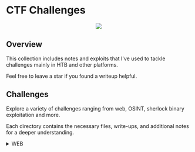 # CTF Challenges 
<p align="center">

<img src="https://labs.hackthebox.com/storage/teams/42d02bd0c73cb27e4ffc7862910ea1f4_cover.png"> 
  
</p>

## Overview

This collection includes notes and exploits that I've used to tackle challenges mainly in HTB and other platforms.

Feel free to leave a star if you found a writeup helpful.

## Challenges

Explore a variety of challenges ranging from web, OSINT, sherlock binary exploitation and more. 

Each directory contains the necessary files, write-ups, and additional notes for a deeper understanding.

<details>
<br>
<summary> WEB </summary>
  

|No.|easy|medium|hard|
|:-:|:-------:|:-------:|:-------:|
|1. |[Easter Bunny](/web/Easter_Bunny)|[Baby Interdimensional Internet](/web/Baby_Interdimensional_Internet)|[Cult of Pickles](web/Cult_of_Pickles)|
|2. |[Gunship](/web/Gunship)|[Spookifier](/web/Spookifier)|[Render Quest](/web/Render_Quest/)|

</details>
